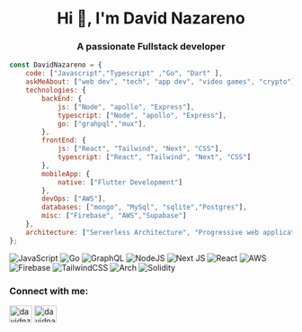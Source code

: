 <h1 align="center">Hi 👋, I'm David Nazareno</h1>
<h3 align="center">A passionate Fullstack developer</h3>

```javascript
const DavidNazareno = {
    code: ["Javascript","Typescript" ,"Go", "Dart" ],
    askMeAbout: ["web dev", "tech", "app dev", "video games", "crypto"],
    technologies: {
        backEnd: {
            js: ["Node", "apollo", "Express"],
            typescript: ["Node", "apollo", "Express"],
            go: ["grahpql","mux"],
        },
        frontEnd: {
            js: ["React", "Tailwind", "Next", "CSS"],
            typescript: ["React", "Tailwind", "Next", "CSS"]
        },
        mobileApp: {
            native: ["Flutter Development"]
        },
        devOps: ["AWS"],
        databases: ["mongo", "MySql", "sqlite","Postgres"],
        misc: ["Firebase", "AWS","Supabase"]
    },
    architecture: ["Serverless Architecture", "Progressive web applications", "Single page applications"],
};
```


![JavaScript](https://img.shields.io/badge/javascript-%23323330.svg?style=for-the-badge&logo=javascript&logoColor=%23F7DF1E)
![Go](https://img.shields.io/badge/go-%2300ADD8.svg?style=for-the-badge&logo=go&logoColor=white)
![GraphQL](https://img.shields.io/badge/-GraphQL-E10098?style=for-the-badge&logo=graphql&logoColor=white)
![NodeJS](https://img.shields.io/badge/node.js-6DA55F?style=for-the-badge&logo=node.js&logoColor=white)
![Next JS](https://img.shields.io/badge/Next-black?style=for-the-badge&logo=next.js&logoColor=white)
![React](https://img.shields.io/badge/react-%2320232a.svg?style=for-the-badge&logo=react&logoColor=%2361DAFB)
![AWS](https://img.shields.io/badge/AWS-%23FF9900.svg?style=for-the-badge&logo=amazon-aws&logoColor=white)
![Firebase](https://img.shields.io/badge/firebase-%23039BE5.svg?style=for-the-badge&logo=firebase)
![TailwindCSS](https://img.shields.io/badge/tailwindcss-%2338B2AC.svg?style=for-the-badge&logo=tailwind-css&logoColor=white)
![Arch](https://img.shields.io/badge/Arch%20Linux-1793D1?logo=arch-linux&logoColor=fff&style=for-the-badge)
![Solidity](https://img.shields.io/badge/Solidity-%23363636.svg?style=for-the-badge&logo=solidity&logoColor=white)

<h3 align="left">Connect with me:</h3>
<p align="left">
<a href="https://twitter.com/davidnzareno" target="blank"><img align="center" src="https://raw.githubusercontent.com/rahuldkjain/github-profile-readme-generator/master/src/images/icons/Social/twitter.svg" alt="davidnzareno" height="30" width="40" /></a>
<a href="https://linkedin.com/in/davidnazareno" target="blank"><img align="center" src="https://raw.githubusercontent.com/rahuldkjain/github-profile-readme-generator/master/src/images/icons/Social/linked-in-alt.svg" alt="davidnazareno" height="30" width="40" /></a>
</p>

<!--
**DavidNazareno/DavidNazareno** is a ✨ _special_ ✨ repository because its `README.md` (this file) appears on your GitHub profile.

Here are some ideas to get you started:

- 🔭 I’m currently working on ...
- 🌱 I’m currently learning ...
- 👯 I’m looking to collaborate on ...
- 🤔 I’m looking for help with ...
- 💬 Ask me about ...
- 📫 How to reach me: ...
- 😄 Pronouns: ...
- ⚡ Fun fact: ...
-->
